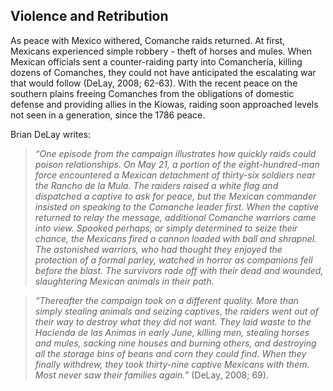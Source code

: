 ## Violence and Retribution

As peace with Mexico withered, Comanche raids returned. At first, Mexicans experienced simple robbery - theft of horses and mules. When Mexican officials sent a counter-raiding party into Comanchería, killing dozens of Comanches, they could not have anticipated the escalating war that would follow (DeLay, 2008; 62-63). With the recent peace on the southern plains freeing Comanches from the obligations of domestic defense and providing allies in the Kiowas, raiding soon approached levels not seen in a generation, since the 1786 peace.

Brian DeLay writes:

> _“One episode from the campaign illustrates how quickly raids could poison relationships. On May 21, a portion of the eight-hundred-man force encountered a Mexican detachment of thirty-six soldiers near the Rancho de la Mula. The raiders raised a white flag and dispatched a captive to ask for peace, but the Mexican commander insisted on speaking to the Comanche leader first. When the captive returned to relay the message, additional Comanche warriors came into view. Spooked perhaps, or simply determined to seize their chance, the Mexicans fired a cannon loaded with ball and shrapnel. The astonished warriors, who had thought they enjoyed the protection of a formal parley, watched in horror as companions fell before the blast. The survivors rode off with their dead and wounded, slaughtering Mexican animals in their path._

> _“Thereafter the campaign took on a different quality. More than simply stealing animals and seizing captives, the raiders went out of their way to destroy what they did not want. They laid waste to the Hacienda de las Animas in early June, killing men, stealing horses and mules, sacking nine houses and burning others, and destroying all the storage bins of beans and corn they could find. When they finally withdrew, they took thirty-nine captive Mexicans with them. Most never saw their families again.”_ (DeLay, 2008; 69).
